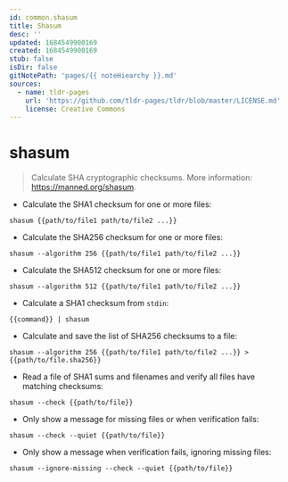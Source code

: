 ```yaml
---
id: common.shasum
title: Shasum
desc: ''
updated: 1684549900169
created: 1684549900169
stub: false
isDir: false
gitNotePath: 'pages/{{ noteHiearchy }}.md'
sources:
  - name: tldr-pages
    url: 'https://github.com/tldr-pages/tldr/blob/master/LICENSE.md'
    license: Creative Commons
---
```

# shasum

> Calculate SHA cryptographic checksums.
> More information: <https://manned.org/shasum>.

- Calculate the SHA1 checksum for one or more files:

`shasum {{path/to/file1 path/to/file2 ...}}`

- Calculate the SHA256 checksum for one or more files:

`shasum --algorithm 256 {{path/to/file1 path/to/file2 ...}}`

- Calculate the SHA512 checksum for one or more files:

`shasum --algorithm 512 {{path/to/file1 path/to/file2 ...}}`

- Calculate a SHA1 checksum from `stdin`:

`{{command}} | shasum`

- Calculate and save the list of SHA256 checksums to a file:

`shasum --algorithm 256 {{path/to/file1 path/to/file2 ...}} > {{path/to/file.sha256}}`

- Read a file of SHA1 sums and filenames and verify all files have matching checksums:

`shasum --check {{path/to/file}}`

- Only show a message for missing files or when verification fails:

`shasum --check --quiet {{path/to/file}}`

- Only show a message when verification fails, ignoring missing files:

`shasum --ignore-missing --check --quiet {{path/to/file}}`


